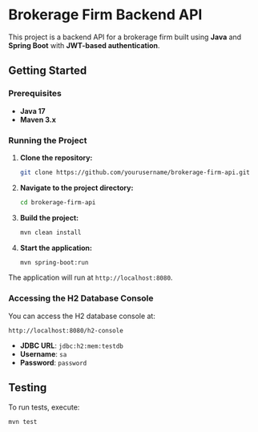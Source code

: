 
# Brokerage Firm Backend API

This project is a backend API for a brokerage firm built using **Java** and **Spring Boot** with **JWT-based authentication**.

## Getting Started

### Prerequisites
- **Java 17**
- **Maven 3.x**

### Running the Project

1. **Clone the repository:**
   ```bash
   git clone https://github.com/yourusername/brokerage-firm-api.git
   ```
2. **Navigate to the project directory:**
   ```bash
   cd brokerage-firm-api
   ```
3. **Build the project:**
   ```bash
   mvn clean install
   ```
4. **Start the application:**
   ```bash
   mvn spring-boot:run
   ```

The application will run at `http://localhost:8080`.

### Accessing the H2 Database Console

You can access the H2 database console at:
```
http://localhost:8080/h2-console
```
- **JDBC URL**: `jdbc:h2:mem:testdb`
- **Username**: `sa`
- **Password**: `password`

## Testing

To run tests, execute:
```bash
mvn test
```
